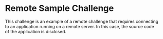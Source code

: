 # Remote Sample Challenge
This challenge is an example of a remote challenge that requires connecting to an application running on a remote server.
In this case, the source code of the application is disclosed.
